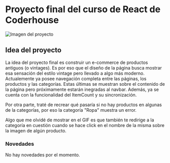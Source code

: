 # Proyecto final del curso de React de Coderhouse
![Imagen del proyecto](/public/assets/the-vintage-collection.gif)

## Idea del proyecto

La idea del proyecto final es construir un e-commerce de productos antiguos (o vintages). Es por eso que el diseño de la página busca mostrar esa sensación del estilo vintage pero llevado a algo más moderno. Actualemente ya posee navegación completa entre las páginas, los productos y las categorías. Estas últimas se muestran sobre el contenido de la página pero próximamente estarán inegradas al navbar. Además, ya se cuenta con la funcionalidad del ItemCount y su sincronización.

Por otra parte, traté de recrear qué pasaría si no hay productos en algunas de la categorías, por eso la categoría "Ropa" muestra un error.

Algo que me olvidé de mostrar en el GIF es que también te redirige a la categoría en cuestión cuando se hace click en el nombre de la misma sobre la imagen de algún producto.

### Novedades

No hay novedades por el momento.
